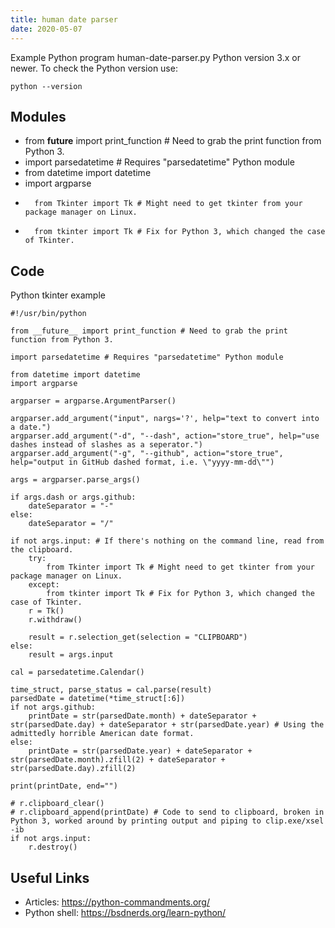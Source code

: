 ```yaml
---
title: human date parser
date: 2020-05-07
---
```

Example Python program human-date-parser.py
Python version 3.x or newer.
To check the Python version use:

    python --version

## Modules

* from __future__ import print_function # Need to grab the print function from Python 3.
* import parsedatetime # Requires "parsedatetime" Python module
* from datetime import datetime
* import argparse
* 		from Tkinter import Tk # Might need to get tkinter from your package manager on Linux.
* 		from tkinter import Tk # Fix for Python 3, which changed the case of Tkinter.

## Code

Python tkinter example

    #!/usr/bin/python
    
    from __future__ import print_function # Need to grab the print function from Python 3.
    
    import parsedatetime # Requires "parsedatetime" Python module
    
    from datetime import datetime
    import argparse
    
    argparser = argparse.ArgumentParser()
    
    argparser.add_argument("input", nargs='?', help="text to convert into a date.")
    argparser.add_argument("-d", "--dash", action="store_true", help="use dashes instead of slashes as a seperator.")
    argparser.add_argument("-g", "--github", action="store_true", help="output in GitHub dashed format, i.e. \"yyyy-mm-dd\"")
    
    args = argparser.parse_args()
    
    if args.dash or args.github:
    	dateSeparator = "-"
    else:
    	dateSeparator = "/"
    
    if not args.input: # If there's nothing on the command line, read from the clipboard.
    	try:
    		from Tkinter import Tk # Might need to get tkinter from your package manager on Linux.
    	except:
    		from tkinter import Tk # Fix for Python 3, which changed the case of Tkinter.
    	r = Tk()
    	r.withdraw()
    
    	result = r.selection_get(selection = "CLIPBOARD")
    else:
    	result = args.input
    
    cal = parsedatetime.Calendar()
    
    time_struct, parse_status = cal.parse(result)
    parsedDate = datetime(*time_struct[:6])
    if not args.github:
    	printDate = str(parsedDate.month) + dateSeparator + str(parsedDate.day) + dateSeparator + str(parsedDate.year) # Using the admittedly horrible American date format.
    else:
    	printDate = str(parsedDate.year) + dateSeparator + str(parsedDate.month).zfill(2) + dateSeparator + str(parsedDate.day).zfill(2)
    
    print(printDate, end="")
    
    # r.clipboard_clear()
    # r.clipboard_append(printDate) # Code to send to clipboard, broken in Python 3, worked around by printing output and piping to clip.exe/xsel -ib
    if not args.input:
    	r.destroy()

## Useful Links

- Articles: https://python-commandments.org/
- Python shell: https://bsdnerds.org/learn-python/
